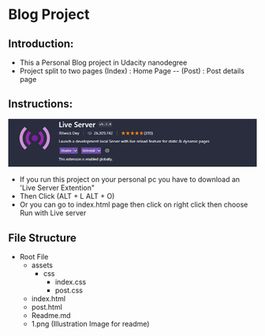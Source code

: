 # Blog Project

## Introduction:
- This a Personal Blog project in Udacity nanodegree
- Project split to two pages (Index) : Home Page  -- (Post) : Post details page
  
## Instructions:

<img src="./1.png"/>

- If you run this project on your personal pc you have to download an 'Live Server Extention"
- Then Click (ALT + L ALT + O)
- Or you can go to index.html page then click on right click then choose Run with Live server


## File Structure

- Root File
  - assets
    - css
      - index.css
      - post.css
  - index.html
  - post.html
  - Readme.md
  - 1.png (Illustration Image for readme)
